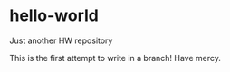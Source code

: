 # hello-world
Just another HW repository

This is the first attempt to write in a branch! Have mercy.

